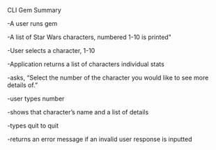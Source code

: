 CLI Gem Summary

-A user runs gem

-A list of Star Wars characters, numbered 1-10 is printed"

-User selects a character, 1-10

-Application returns a list of characters individual stats

-asks, “Select the number of the character you would like to see more details of.”

-user types number

-shows that character’s name and a list of details

-types quit to quit

-returns an error message if an invalid user response is inputted
